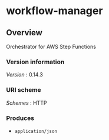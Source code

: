 # workflow-manager


<a name="overview"></a>
## Overview
Orchestrator for AWS Step Functions


### Version information
*Version* : 0.14.3


### URI scheme
*Schemes* : HTTP


### Produces

* `application/json`



